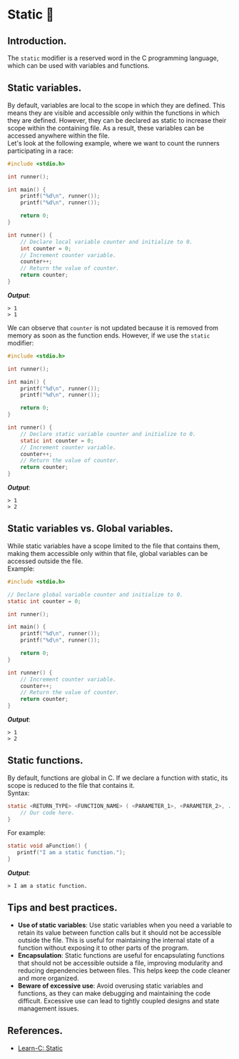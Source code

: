 # Static 🧊
## Introduction.
The `static` modifier is a reserved word in the C programming language, which can be used with variables and functions.

## Static variables.
By default, variables are local to the scope in which they are defined. This means they are visible and accessible only within the functions in which they are defined. However, they can be declared as static to increase their scope within the containing file. As a result, these variables can be accessed anywhere within the file.<br>
Let's look at the following example, where we want to count the runners participating in a race:
```c
#include <stdio.h>

int runner();

int main() {
    printf("%d\n", runner());
    printf("%d\n", runner());

    return 0;
}

int runner() {
    // Declare local variable counter and initialize to 0.
    int counter = 0;
    // Increment counter variable.
    counter++;
    // Return the value of counter.
    return counter;
}
```
***Output***:
```
> 1
> 1
```
We can observe that `counter` is not updated because it is removed from memory as soon as the function ends. However, if we use the `static` modifier:
```c
#include <stdio.h>

int runner();

int main() {
    printf("%d\n", runner());
    printf("%d\n", runner());

    return 0;
}

int runner() {
    // Declare static variable counter and initialize to 0.
    static int counter = 0;
    // Increment counter variable.
    counter++;
    // Return the value of counter.
    return counter;
}
```
***Output***:
```
> 1
> 2
```

## Static variables vs. Global variables.
While static variables have a scope limited to the file that contains them, making them accessible only within that file, global variables can be accessed outside the file.<br>
Example:
```c
#include <stdio.h>

// Declare global variable counter and initialize to 0.
static int counter = 0;

int runner();

int main() {
    printf("%d\n", runner());
    printf("%d\n", runner());

    return 0;
}

int runner() {
    // Increment counter variable.
    counter++;
    // Return the value of counter.
    return counter;
}
```
***Output***:
```
> 1
> 2
```

## Static functions.
By default, functions are global in C. If we declare a function with static, its scope is reduced to the file that contains it.<br>
Syntax:
```c
static <RETURN_TYPE> <FUNCTION_NAME> ( <PARAMETER_1>, <PARAMETER_2>, ..., <PARAMETER_N> ) {
    // Our code here.
}
```
For example:
```c
static void aFunction() {
   printf("I am a static function.");
}
```
***Output***:
```
> I am a static function.
```

## Tips and best practices.
- **Use of static variables**: Use static variables when you need a variable to retain its value between function calls but it should not be accessible outside the file. This is useful for maintaining the internal state of a function without exposing it to other parts of the program.
- **Encapsulation**: Static functions are useful for encapsulating functions that should not be accessible outside a file, improving modularity and reducing dependencies between files. This helps keep the code cleaner and more organized.
- **Beware of excessive use**: Avoid overusing static variables and functions, as they can make debugging and maintaining the code difficult. Excessive use can lead to tightly coupled designs and state management issues.

## References.
- [Learn-C: Static](https://www.learn-c.org/en/Static)